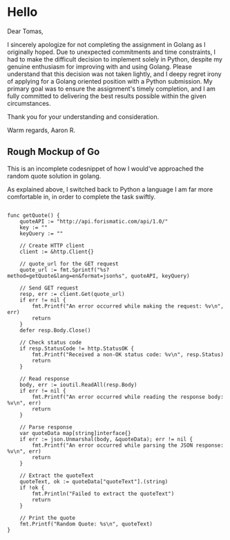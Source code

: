# Hello

Dear Tomas,

I sincerely apologize for not completing the assignment in Golang as I originally hoped. Due to unexpected commitments and time constraints, I had to make the difficult decision to implement solely in Python, despite my genuine enthusiasm for improving with and using Golang. Please understand that this decision was not taken lightly, and I deepy regret irony of applying for a Golang oriented position with a Python submission. My primary goal was to ensure the assignment's timely completion, and I am fully committed to delivering the best results possible within the given circumstances.

Thank you for your understanding and consideration.

Warm regards,
Aaron R. 


## Rough Mockup of Go

This is an incomplete codesnippet of how I would've approached the random quote solution in golang. 

As explained above, I switched back to Python a language I am far more comfortable in, in order to complete the task swiftly. 

```golang

func getQuote() {
	quoteAPI := "http://api.forismatic.com/api/1.0/"
	key := "" 
	keyQuery := "" 

	// Create HTTP client
	client := &http.Client{}

	// quote_url for the GET request
	quote_url := fmt.Sprintf("%s?method=getQuote&lang=en&format=json%s", quoteAPI, keyQuery)

	// Send GET request
	resp, err := client.Get(quote_url)
	if err != nil {
		fmt.Printf("An error occurred while making the request: %v\n", err)
		return
	}
	defer resp.Body.Close()

	// Check status code
	if resp.StatusCode != http.StatusOK {
		fmt.Printf("Received a non-OK status code: %v\n", resp.Status)
		return
	}

	// Read response
	body, err := ioutil.ReadAll(resp.Body)
	if err != nil {
		fmt.Printf("An error occurred while reading the response body: %v\n", err)
		return
	}

	// Parse response
	var quoteData map[string]interface{}
	if err := json.Unmarshal(body, &quoteData); err != nil {
		fmt.Printf("An error occurred while parsing the JSON response: %v\n", err)
		return
	}

	// Extract the quoteText
	quoteText, ok := quoteData["quoteText"].(string)
	if !ok {
		fmt.Println("Failed to extract the quoteText")
		return
	}

	// Print the quote
	fmt.Printf("Random Quote: %s\n", quoteText)
}
```